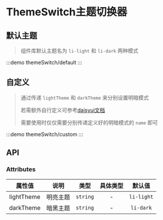 # ThemeSwitch主题切换器

## 默认主题
> 组件库默认主题名为 `li-light` 和 `li-dark` 两种模式

:::demo themeSwitch/default
:::

## 自定义
> 通过传递 `lightTheme` 和 `darkTheme` 来分别设置明暗模式
>>
> 若需额外自行定义可参考[daisyui文档](https://daisyui.com/docs/themes/)
>>
> 需要使用时仅仅需要分别传递定义好的明暗模式的 `name` 即可

:::demo themeSwitch/custom
:::

## API

### Attributes
|   属性值   |   说明   |   类型   | 具体类型 |   默认值   |
| :--------: | :------: | :------: | :------: | :--------: |
| lightTheme | 明亮主题 | `string` |    -     | `li-light` |
| darkTheme  | 暗黑主题 | `string` |    -     | `li-dark`  |